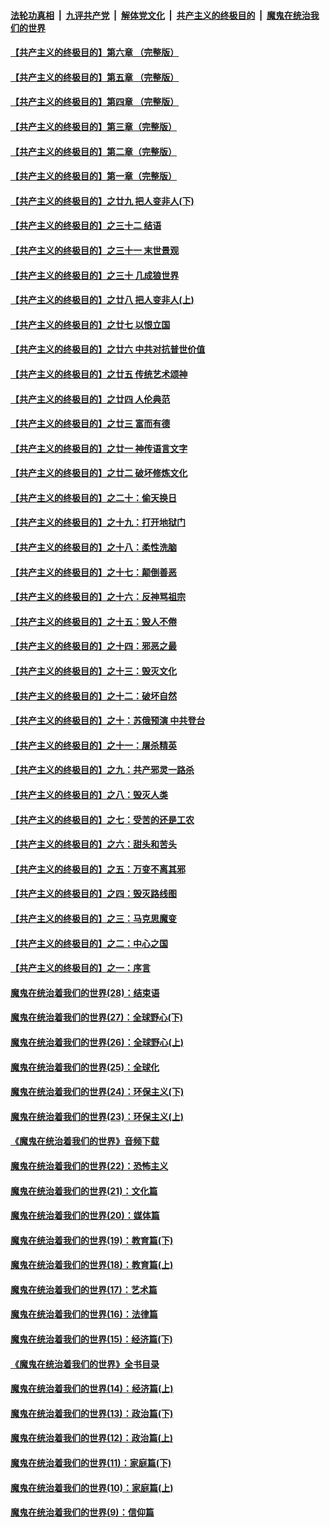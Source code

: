 

####  [法轮功真相](../../../../basic/blob/master/README.md?t=06221902) &nbsp;|&nbsp; [九评共产党](../../../../9ping.md/blob/master/README.md?t=06221902) &nbsp;|&nbsp; [解体党文化](../../../../jtdwh.md/blob/master/README.md?t=06221902)  &nbsp;|&nbsp; [共产主义的终极目的](../../../../gczydzjmd.md/blob/master/README.md?t=06221902) &nbsp;|&nbsp; [魔鬼在统治我们的世界](../../../../mgztzwmdsj.md/blob/master/README.md?t=06221902) 

#### [【共产主义的终极目的】第六章 （完整版）](../pages/nsc422/n11428913.md?t=06221902) 

#### [【共产主义的终极目的】第五章 （完整版）](../pages/nsc422/n11428912.md?t=06221902) 

#### [【共产主义的终极目的】第四章 （完整版）](../pages/nsc422/n11428907.md?t=06221902) 

#### [【共产主义的终极目的】第三章（完整版）](../pages/nsc422/n11428848.md?t=06221902) 

#### [【共产主义的终极目的】第二章（完整版）](../pages/nsc422/n11428831.md?t=06221902) 

#### [【共产主义的终极目的】第一章（完整版）](../pages/nsc422/n11417651.md?t=06221902) 

#### [【共产主义的终极目的】之廿九 把人变非人(下)](../pages/nsc422/n11344140.md?t=06221902) 

#### [【共产主义的终极目的】之三十二 结语](../pages/nsc422/n11360535.md?t=06221902) 

#### [【共产主义的终极目的】之三十一 末世景观](../pages/nsc422/n11351129.md?t=06221902) 

#### [【共产主义的终极目的】之三十 几成狼世界](../pages/nsc422/n11348280.md?t=06221902) 

#### [【共产主义的终极目的】之廿八 把人变非人(上)](../pages/nsc422/n11340492.md?t=06221902) 

#### [【共产主义的终极目的】之廿七 以恨立国](../pages/nsc422/n11336944.md?t=06221902) 

#### [【共产主义的终极目的】之廿六 中共对抗普世价值](../pages/nsc422/n11324785.md?t=06221902) 

#### [【共产主义的终极目的】之廿五 传统艺术颂神](../pages/nsc422/n11296396.md?t=06221902) 

#### [【共产主义的终极目的】之廿四 人伦典范](../pages/nsc422/n11296397.md?t=06221902) 

#### [【共产主义的终极目的】之廿三 富而有德](../pages/nsc422/n11283598.md?t=06221902) 

#### [【共产主义的终极目的】之廿一 神传语言文字](../pages/nsc422/n11263265.md?t=06221902) 

#### [【共产主义的终极目的】之廿二 破坏修炼文化](../pages/nsc422/n11245728.md?t=06221902) 

#### [【共产主义的终极目的】之二十：偷天换日](../pages/nsc422/n11238846.md?t=06221902) 

#### [【共产主义的终极目的】之十九：打开地狱门](../pages/nsc422/n11206376.md?t=06221902) 

#### [【共产主义的终极目的】之十八：柔性洗脑](../pages/nsc422/n11199994.md?t=06221902) 

#### [【共产主义的终极目的】之十七：颠倒善恶](../pages/nsc422/n11179782.md?t=06221902) 

#### [【共产主义的终极目的】之十六：反神骂祖宗](../pages/nsc422/n11166798.md?t=06221902) 

#### [【共产主义的终极目的】之十五：毁人不倦](../pages/nsc422/n11166792.md?t=06221902) 

#### [【共产主义的终极目的】之十四：邪恶之最](../pages/nsc422/n11150249.md?t=06221902) 

#### [【共产主义的终极目的】之十三：毁灭文化](../pages/nsc422/n11135227.md?t=06221902) 

#### [【共产主义的终极目的】之十二：破坏自然](../pages/nsc422/n11135214.md?t=06221902) 

#### [【共产主义的终极目的】之十：苏俄预演 中共登台](../pages/nsc422/n11118424.md?t=06221902) 

#### [【共产主义的终极目的】之十一：屠杀精英](../pages/nsc422/n11118442.md?t=06221902) 

#### [【共产主义的终极目的】之九：共产邪灵一路杀](../pages/nsc422/n11114139.md?t=06221902) 

#### [【共产主义的终极目的】之八：毁灭人类](../pages/nsc422/n11108503.md?t=06221902) 

#### [【共产主义的终极目的】之七：受苦的还是工农](../pages/nsc422/n11101809.md?t=06221902) 

#### [【共产主义的终极目的】之六：甜头和苦头](../pages/nsc422/n11096971.md?t=06221902) 

#### [【共产主义的终极目的】之五：万变不离其邪](../pages/nsc422/n11091285.md?t=06221902) 

#### [【共产主义的终极目的】之四：毁灭路线图](../pages/nsc422/n11086284.md?t=06221902) 

#### [【共产主义的终极目的】之三：马克思魔变](../pages/nsc422/n11061941.md?t=06221902) 

#### [【共产主义的终极目的】之二：中心之国](../pages/nsc422/n11047728.md?t=06221902) 

#### [【共产主义的终极目的】之一：序言](../pages/nsc422/n11086077.md?t=06221902) 

#### [魔鬼在统治着我们的世界(28)：结束语](../pages/nsc422/n10936246.md?t=06221902) 

#### [魔鬼在统治着我们的世界(27)：全球野心(下)](../pages/nsc422/n10928319.md?t=06221902) 

#### [魔鬼在统治着我们的世界(26)：全球野心(上)](../pages/nsc422/n10900318.md?t=06221902) 

#### [魔鬼在统治着我们的世界(25)：全球化](../pages/nsc422/n10788205.md?t=06221902) 

#### [魔鬼在统治着我们的世界(24)：环保主义(下)](../pages/nsc422/n10695307.md?t=06221902) 

#### [魔鬼在统治着我们的世界(23)：环保主义(上)](../pages/nsc422/n10688613.md?t=06221902) 

#### [《魔鬼在统治着我们的世界》音频下载](../pages/nsc422/n10635553.md?t=06221902) 

#### [魔鬼在统治着我们的世界(22)：恐怖主义](../pages/nsc422/n10614727.md?t=06221902) 

#### [魔鬼在统治着我们的世界(21)：文化篇](../pages/nsc422/n10597706.md?t=06221902) 

#### [魔鬼在统治着我们的世界(20)：媒体篇](../pages/nsc422/n10586579.md?t=06221902) 

#### [魔鬼在统治着我们的世界(19)：教育篇(下)](../pages/nsc422/n10564808.md?t=06221902) 

#### [魔鬼在统治着我们的世界(18)：教育篇(上)](../pages/nsc422/n10526970.md?t=06221902) 

#### [魔鬼在统治着我们的世界(17)：艺术篇](../pages/nsc422/n10499093.md?t=06221902) 

#### [魔鬼在统治着我们的世界(16)：法律篇](../pages/nsc422/n10485969.md?t=06221902) 

#### [魔鬼在统治着我们的世界(15)：经济篇(下)](../pages/nsc422/n10469975.md?t=06221902) 

#### [《魔鬼在统治着我们的世界》全书目录](../pages/nsc422/n10464261.md?t=06221902) 

#### [魔鬼在统治着我们的世界(14)：经济篇(上)](../pages/nsc422/n10457370.md?t=06221902) 

#### [魔鬼在统治着我们的世界(13)：政治篇(下)](../pages/nsc422/n10448270.md?t=06221902) 

#### [魔鬼在统治着我们的世界(12)：政治篇(上)](../pages/nsc422/n10444576.md?t=06221902) 

#### [魔鬼在统治着我们的世界(11)：家庭篇(下)](../pages/nsc422/n10440961.md?t=06221902) 

#### [魔鬼在统治着我们的世界(10)：家庭篇(上)](../pages/nsc422/n10435448.md?t=06221902) 

#### [魔鬼在统治着我们的世界(9)：信仰篇](../pages/nsc422/n10432159.md?t=06221902) 

